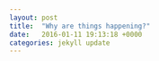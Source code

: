 ```yaml
---
layout: post
title:  "Why are things happening?"
date:   2016-01-11 19:13:18 +0000
categories: jekyll update
---
```

